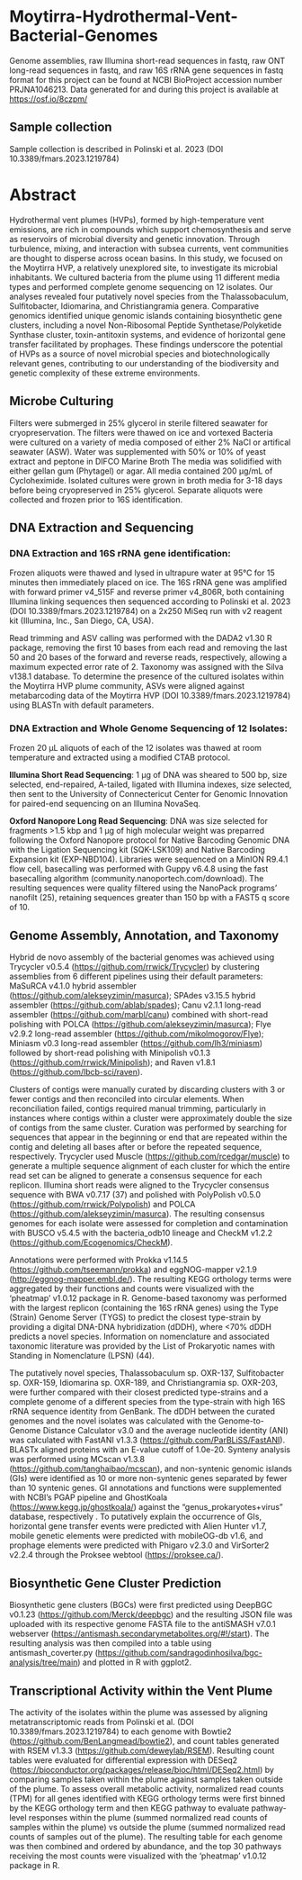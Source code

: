 # Moytirra-Hydrothermal-Vent-Bacterial-Genomes

Genome assemblies, raw Illumina short-read sequences in fastq, raw ONT long-read sequences in fastq, and raw 16S rRNA gene sequences in fastq format for this project can be found at NCBI BioProject accession number PRJNA1046213. Data generated for and during this project is available at https://osf.io/8czpm/

## Sample collection
Sample collection is described in Polinski et al. 2023 (DOI 10.3389/fmars.2023.1219784)

# Abstract
Hydrothermal vent plumes (HVPs), formed by high-temperature vent emissions, are rich in compounds which support chemosynthesis and serve as reservoirs of microbial diversity and genetic innovation. Through turbulence, mixing, and interaction with subsea currents, vent communities are thought to disperse across ocean basins.  In this study, we focused on the Moytirra HVP, a relatively unexplored site, to investigate its microbial inhabitants. We cultured bacteria from the plume using 11 different media types and performed complete genome sequencing on 12 isolates. Our analyses revealed four putatively novel species from the Thalassobaculum, Sulfitobacter, Idiomarina, and Christiangramia genera. Comparative genomics identified unique genomic islands containing biosynthetic gene clusters, including a novel Non-Ribosomal Peptide Synthetase/Polyketide Synthase cluster, toxin-antitoxin systems, and evidence of horizontal gene transfer facilitated by prophages. These findings underscore the potential of HVPs as a source of novel microbial species and biotechnologically relevant genes, contributing to our understanding of the biodiversity and genetic complexity of these extreme environments.

## Microbe Culturing
Filters were submerged in 25% glycerol in sterile filtered seawater for cryopreservation. The filters  were thawed on ice and vortexed 
Bacteria were cultured on a variety of media composed of either 2% NaCl or artifical seawater (ASW).
Water was supplemented with 50% or 10% of yeast extract and peptone in DIFCO Marine Broth
The media was solidified with either gellan gum (Phytagel) or agar.
All media contained 200 µg/mL of Cycloheximide.
Isolated cultures were grown in broth media for 3-18 days before being cryopreserved in 25% glycerol. Separate aliquots were collected and frozen prior to 16S identification.

## DNA Extraction and Sequencing
### DNA Extraction and 16S rRNA gene identification: 
Frozen aliquots were thawed and lysed in ultrapure water at 95°C for 15 minutes then immediately placed on ice. The 16S rRNA gene was amplified with forward primer v4_515F and reverse primer v4_806R, both containing Illumina linking sequences then sequenced according to Polinski et al. 2023 (DOI 10.3389/fmars.2023.1219784) on a 2x250 MiSeq run with v2 reagent kit (Illumina, Inc., San Diego, CA, USA).

Read trimming and ASV calling was performed with the DADA2 v1.30 R package, removing the first 10 bases from each read and removing the last 50 and 20 bases of the forward and reverse reads, respectively, allowing a maximum expected error rate of 2. Taxonomy was assigned with the Silva v138.1 database. To determine the presence of the cultured isolates within the Moytirra HVP plume community, ASVs were aligned against metabarcoding data of the Moytirra HVP (DOI 10.3389/fmars.2023.1219784) using BLASTn with default parameters.

### DNA Extraction and Whole Genome Sequencing of 12 Isolates:
Frozen 20 µL aliquots of each of the 12 isolates was thawed at room temperature and extracted using a modified CTAB protocol.

**Illumina Short Read Sequencing**: 1 µg of DNA was sheared to 500 bp, size selected, end-repaired, A-tailed, ligated with Illumina indexes, size selected, then sent to the University of Connectericut Center for Genomic Innovation for paired-end sequencing on an Illumina NovaSeq.

**Oxford Nanopore Long Read Sequencing**: DNA was size selected for fragments >1.5 kbp and 1 µg of high molecular weight was preparred following the Oxford Nanopore protocol for Native Barcoding Genomic DNA with the Ligation Sequencing kit (SQK-LSK109) and Native Barcoding Expansion kit (EXP-NBD104). Libraries were sequenced on a MinION R9.4.1 flow cell, basecalling was performed with Guppy v6.4.8 using the fast basecalling algorithm (community.nanoportech.com/download). The resulting sequences were quality filtered using the NanoPack programs’ nanofilt (25), retaining sequences greater than 150 bp with a FAST5 q score of 10.

## Genome Assembly, Annotation, and Taxonomy
Hybrid de novo assembly of the bacterial genomes was achieved using Trycycler v0.5.4 (https://github.com/rrwick/Trycycler) by clustering assemblies from 6 different pipelines using their default parameters: MaSuRCA v4.1.0 hybrid assembler (https://github.com/alekseyzimin/masurca); SPAdes v3.15.5 hybrid assembler (https://github.com/ablab/spades); Canu v2.1.1 long-read assembler (https://github.com/marbl/canu) combined with short-read polishing with POLCA (https://github.com/alekseyzimin/masurca); Flye v2.9.2 long-read assembler (https://github.com/mikolmogorov/Flye); Miniasm v0.3 long-read assembler (https://github.com/lh3/miniasm) followed by short-read polishing with Minipolish v0.1.3 (https://github.com/rrwick/Minipolish); and Raven v1.8.1 (https://github.com/lbcb-sci/raven). 

Clusters of contigs were manually curated by discarding clusters with 3 or fewer contigs and then reconciled into circular elements. When reconciliation failed, contigs required manual trimming, particularly in instances where contigs within a cluster were approximately double the size of contigs from the same cluster. Curation was performed by searching for sequences that appear in the beginning or end that are repeated within the contig and deleting all bases after or before the repeated sequence, respectively. Trycycler used Muscle (https://github.com/rcedgar/muscle) to generate a multiple sequence alignment of each cluster for which the entire read set can be aligned to generate a consensus sequence for each replicon. Illumina short reads were aligned to the Trycycler consensus sequence with BWA v0.7.17 (37) and polished with PolyPolish v0.5.0 (https://github.com/rrwick/Polypolish) and POLCA (https://github.com/alekseyzimin/masurca). The resulting consensus genomes for each isolate were assessed for completion and contamination with BUSCO v5.4.5 with the bacteria_odb10 lineage and CheckM v1.2.2 (https://github.com/Ecogenomics/CheckM). 

Annotations were performed with Prokka v1.14.5 (https://github.com/tseemann/prokka) and eggNOG-mapper v2.1.9 (http://eggnog-mapper.embl.de/). The resulting KEGG orthology terms were aggregated by their functions and counts were visualized with the ‘pheatmap’ v1.0.12 package in R. Genome-based taxonomy was performed with the largest replicon (containing the 16S rRNA genes) using the Type (Strain) Genome Server (TYGS) to predict the closest type-strain by providing a digital DNA-DNA hybridization (dDDH), where <70% dDDH predicts a novel species. Information on nomenclature and associated taxonomic literature was provided by the List of Prokaryotic names with Standing in Nomenclature (LPSN) (44). 

The putatively novel species, Thalassobaculum sp. OXR-137, Sulfitobacter sp. OXR-159, Idiomarina sp. OXR-189, and Christiangramia sp. OXR-203, were further compared with their closest predicted type-strains and a complete genome of a different species from the type-strain with high 16S rRNA sequence identity from GenBank.  The dDDH between the curated genomes and the novel isolates was calculated with the Genome-to-Genome Distance Calculator v3.0 and the average nucleotide identity (ANI) was calculated with FastANI v1.3.3 (https://github.com/ParBLiSS/FastANI). BLASTx aligned proteins with an E-value cutoff of 1.0e-20. Synteny analysis was performed using MCscan v1.3.8 (https://github.com/tanghaibao/mcscan), and non-syntenic genomic islands (GIs) were identified as 10 or more non-syntenic genes separated by fewer than 10 syntenic genes. GI annotations and functions were supplemented with NCBI’s PGAP pipeline and GhostKoala (https://www.kegg.jp/ghostkoala/) against the “genus_prokaryotes+virus” database, respectively . To putatively explain the occurrence of GIs, horizontal gene transfer events were predicted with Alien Hunter v1.7, mobile genetic elements were predicted with mobileOG-db v1.6, and prophage elements were predicted with Phigaro v2.3.0 and VirSorter2 v2.2.4 through the Proksee webtool (https://proksee.ca/). 

## Biosynthetic Gene Cluster Prediction
Biosynthetic gene clusters (BGCs) were first predicted using DeepBGC v0.1.23 (https://github.com/Merck/deepbgc) and the resulting JSON file was uploaded with its respective genome FASTA file to the antiSMASH v7.0.1 webserver (https://antismash.secondarymetabolites.org/#!/start). The resulting analysis was then compiled into a table using antismash_coverter.py (https://github.com/sandragodinhosilva/bgc-analysis/tree/main) and plotted in R with ggplot2.

## Transcriptional Activity within the Vent Plume
The activity of the isolates within the plume was assessed by aligning metatranscriptomic reads from Polinski et al. (DOI 10.3389/fmars.2023.1219784) to each genome with Bowtie2 (https://github.com/BenLangmead/bowtie2), and count tables generated with RSEM v1.3.3 (https://github.com/deweylab/RSEM). Resulting count tables were evaluated for differential expression with DESeq2 (https://bioconductor.org/packages/release/bioc/html/DESeq2.html) by comparing samples taken within the plume against samples taken outside of the plume.
To assess overall metabolic activity, normalized read counts (TPM) for all genes identified with KEGG orthology terms were first binned by the KEGG orthology term and then KEGG pathway to evaluate pathway-level responses within the plume (summed normalized read counts of samples within the plume) vs outside the plume (summed normalized read counts of samples out of the plume). The resulting table for each genome was then combined and ordered by abundance, and the top 30 pathways receiving the most counts were visualized with the ‘pheatmap’ v1.0.12 package in R. 


